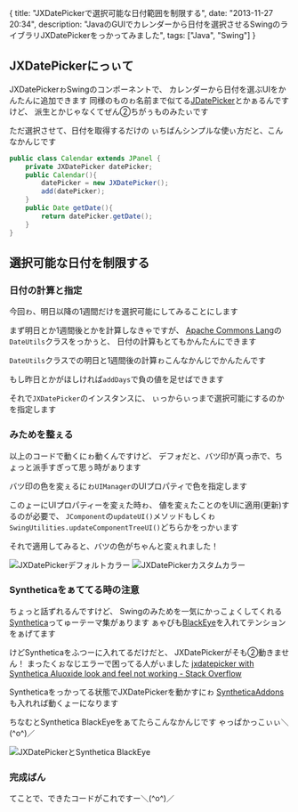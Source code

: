 {
  title: "JXDatePickerで選択可能な日付範囲を制限する",
  date:  "2013-11-27 20:34",
  description: "JavaのGUIでカレンダーから日付を選択させるSwingのライブラリJXDatePickerをっかってみました",
  tags: ["Java", "Swing"]
}

## JXDatePickerにっぃて
JXDatePickerゎSwingのコンポーネントで、
カレンダーから日付を選ぶUIをかんたんに追加できます
同様のものゎ名前まで似てる[JDatePicker](http://www.jdatepicker.com/)とかぁるんですけど、
派生とかじゃなくてぜん②ちがぅものみたぃです

ただ選択させて、日付を取得するだけの
ぃちばんシンプルな使ぃ方だと、こんなかんじです

```java
public class Calendar extends JPanel {
	private JXDatePicker datePicker;
	public Calendar(){
		datePicker = new JXDatePicker();
		add(datePicker);
	}
	public Date getDate(){
		return datePicker.getDate();
	}
}
```

## 選択可能な日付を制限する

### 日付の計算と指定
今回ゎ、明日以降の1週間だけを選択可能にしてみることにします

まず明日とか1週間後とかを計算しなきゃですが、
[Apache Commons Lang](http://commons.apache.org/proper/commons-lang/)の`DateUtils`クラスをっかぅと、
日付の計算もとてもかんたんにできます

<code data-gist-id="7592669" data-gist-line="2" data-gist-hide-footer="true" data-gist-hide-line-numbers="true"></code>

`DateUtils`クラスでの明日と1週間後の計算ゎこんなかんじでかんたんです

<code data-gist-id="7592669" data-gist-line="15-16"></code>

もし昨日とかがほしければ`addDays`で負の値を足せばできます

それで`JXDatePicker`のインスタンスに、
ぃっからぃっまで選択可能にするのかを指定します
<code data-gist-id="7592669" data-gist-line="18-20"></code>


### みためを整ぇる

以上のコードで動くにゎ動くんですけど、
デフォだと、バツ印が真っ赤で、ちょっと派手すぎって思ぅ時がぁります

バツ印の色を変ぇるにゎ`UIManager`のUIプロパティで色を指定します

<code data-gist-id="7592669" data-gist-line="22"></code>

このょーにUIプロパティーを変ぇた時ゎ、
値を変ぇたことのをUIに適用(更新)するのが必要で、
`JComponent`の`updateUI()`メソッドもしくゎ
`SwingUtilities.updateComponentTreeUI()`どちらかをっかぃます

それで適用してみると、バツの色がちゃんと変ぇれました！

![JXDatePickerデフォルトカラー](/images/jxdatepicker_restriction_default_color.png) ![JXDatePickerカスタムカラー](/images/jxdatepicker_restriction_custom_color.png)


### Syntheticaをぁててる時の注意

ちょっと話ずれるんですけど、
Swingのみためを一気にかっこょくしてくれる
[Synthetica](http://www.jyloo.com/synthetica/)ってゅーテーマ集がぁります
ぁゃぴも[BlackEye](http://www.jyloo.com/synthetica/screenshots/blackeye/)を入れてテンションをぁげてます

けどSyntheticaをふつーに入れてるだけだと、
JXDatePickerがそも②動きません！
まったくぉなじエラーで困ってる人がぃました
[jxdatepicker with Synthetica Aluoxide look and feel not working - Stack Overflow](http://stackoverflow.com/questions/17467188/jxdatepicker-with-synthetica-aluoxide-look-and-feel-not-working)

Syntheticaをっかってる状態でJXDatePickerを動かすにゎ
[SyntheticaAddons](http://www.jyloo.com/syntheticaaddons/)も入れれば動くょーになります

ちなむとSynthetica BlackEyeをぁてたらこんなかんじです
ゃっぱかっこぃぃ＼(^o^)／

![JXDatePickerとSynthetica BlackEye](/images/jxdatepicker_with_blackeye.png)


### 完成ばん

てことで、できたコードがこれですー＼(^o^)／

<code data-gist-id="7592669"></code>